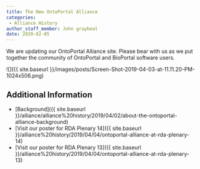 ```yaml
---
title: The New OntoPortal Alliance
categories:
 - Alliance History
author_staff_member: John graybeal
date: 2020-02-05
--- 
```

We are updating our OntoPortal Alliance site. Please bear with us as we put together the community of OntoPortal and BioPortal software users.

![]({{ site.baseurl }}/images/posts/Screen-Shot-2019-04-03-at-11.11.20-PM-1024x506.png)

Additional Information
----------------------

*   [Background]({{ site.baseurl }}/alliance/alliance%20history/2019/04/02/about-the-ontoportal-alliance-background)
*   [Visit our poster for RDA Plenary 14]({{ site.baseurl }}/alliance%20history/2019/04/04/ontoportal-alliance-at-rda-plenary-14)
*   [Visit our poster for RDA Plenary 13]({{ site.baseurl }}/alliance%20history/2019/04/04/ontoportal-alliance-at-rda-plenary-13)